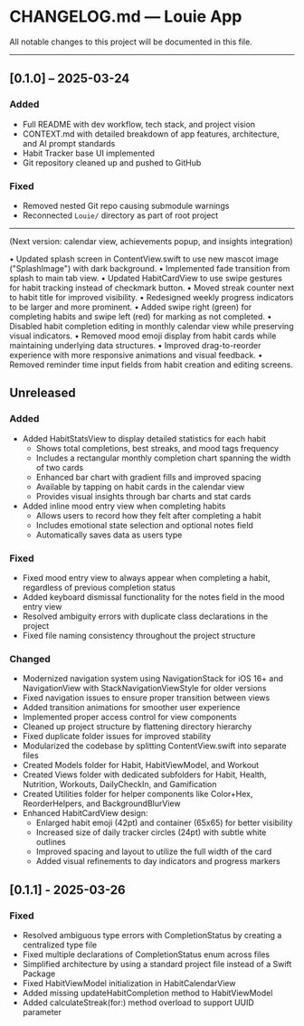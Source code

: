 # CHANGELOG.md — Louie App

All notable changes to this project will be documented in this file.

---

## [0.1.0] – 2025-03-24
### Added
- Full README with dev workflow, tech stack, and project vision
- CONTEXT.md with detailed breakdown of app features, architecture, and AI prompt standards
- Habit Tracker base UI implemented
- Git repository cleaned up and pushed to GitHub

### Fixed
- Removed nested Git repo causing submodule warnings
- Reconnected `Louie/` directory as part of root project

---

(Next version: calendar view, achievements popup, and insights integration)

• Updated splash screen in ContentView.swift to use new mascot image ("SplashImage") with dark background.
• Implemented fade transition from splash to main tab view.
• Updated HabitCardView to use swipe gestures for habit tracking instead of checkmark button.
• Moved streak counter next to habit title for improved visibility.
• Redesigned weekly progress indicators to be larger and more prominent.
• Added swipe right (green) for completing habits and swipe left (red) for marking as not completed.
• Disabled habit completion editing in monthly calendar view while preserving visual indicators.
• Removed mood emoji display from habit cards while maintaining underlying data structures.
• Improved drag-to-reorder experience with more responsive animations and visual feedback.
• Removed reminder time input fields from habit creation and editing screens.

## Unreleased

### Added
- Added HabitStatsView to display detailed statistics for each habit
  - Shows total completions, best streaks, and mood tags frequency
  - Includes a rectangular monthly completion chart spanning the width of two cards
  - Enhanced bar chart with gradient fills and improved spacing
  - Available by tapping on habit cards in the calendar view
  - Provides visual insights through bar charts and stat cards
- Added inline mood entry view when completing habits
  - Allows users to record how they felt after completing a habit
  - Includes emotional state selection and optional notes field
  - Automatically saves data as users type

### Fixed
- Fixed mood entry view to always appear when completing a habit, regardless of previous completion status
- Added keyboard dismissal functionality for the notes field in the mood entry view
- Resolved ambiguity errors with duplicate class declarations in the project
- Fixed file naming consistency throughout the project structure

### Changed
- Modernized navigation system using NavigationStack for iOS 16+ and NavigationView with StackNavigationViewStyle for older versions
- Fixed navigation issues to ensure proper transition between views
- Added transition animations for smoother user experience
- Implemented proper access control for view components
- Cleaned up project structure by flattening directory hierarchy
- Fixed duplicate folder issues for improved stability
- Modularized the codebase by splitting ContentView.swift into separate files
- Created Models folder for Habit, HabitViewModel, and Workout
- Created Views folder with dedicated subfolders for Habit, Health, Nutrition, Workouts, DailyCheckIn, and Gamification
- Created Utilities folder for helper components like Color+Hex, ReorderHelpers, and BackgroundBlurView
- Enhanced HabitCardView design:
  - Enlarged habit emoji (42pt) and container (65x65) for better visibility
  - Increased size of daily tracker circles (24pt) with subtle white outlines
  - Improved spacing and layout to utilize the full width of the card
  - Added visual refinements to day indicators and progress markers

## [0.1.1] - 2025-03-26
### Fixed
- Resolved ambiguous type errors with CompletionStatus by creating a centralized type file
- Fixed multiple declarations of CompletionStatus enum across files
- Simplified architecture by using a standard project file instead of a Swift Package
- Fixed HabitViewModel initialization in HabitCalendarView
- Added missing updateHabitCompletion method to HabitViewModel
- Added calculateStreak(for:) method overload to support UUID parameter